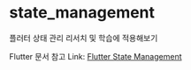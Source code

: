 # state_management

플러터 상태 관리 리서치 및 학습에 적용해보기

Flutter 문서 참고
Link: [Flutter State Management](https://docs.flutter.dev/data-and-backend/state-mgmt/intro)